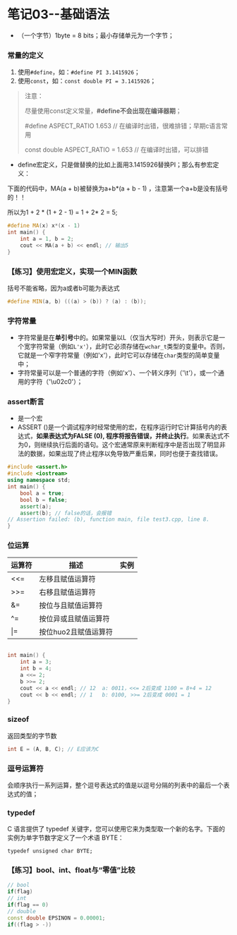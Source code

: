 # 笔记03--基础语法

* （一个字节）1byte = 8 bits；最小存储单元为一个字节；



### 常量的定义

1. 使用`#define`，如：`#define PI 3.1415926`；
2. 使用`const`，如：`const double PI = 3.1415926`；

> 注意：
>
> 尽量使用const定义常量，**#define不会出现在编译器期**；
>
> \#define ASPECT\_RATIO 1.653  // 在编译时出错，很难排错；早期c语言常用
>
> const double ASPECT\_RATIO = 1.653 // 在编译时出错，可以排错

* define宏定义，只是做替换的比如上面用3.1415926替换PI；那么有参宏定义：

下面的代码中，MA(a + b)被替换为a+b\*(a + b - 1) ，注意第一个a+b是没有括号的！！

所以为1 + 2 \* (1 + 2 - 1) = 1 + 2\* 2 = 5;

```cpp
#define MA(x) x*(x - 1)
int main() {
    int a = 1, b = 2;
    cout << MA(a + b) << endl; // 输出5
}
```

### 【练习】使用宏定义，实现一个MIN函数

括号不能省略，因为a或者b可能为表达式

```cpp
#define MIN(a, b) (((a) > (b)) ? (a) : (b));
```



### 字符常量

* 字符常量是在**单引号**中的。如果常量以L（仅当大写时）开头，则表示它是一个宽字符常量（例如`L'x'`），此时它必须存储在`wchar_t`类型的变量中。否则，它就是一个窄字符常量（例如'x'），此时它可以存储在`char`类型的简单变量中；
* 字符常量可以是一个普通的字符（例如'x'）、一个转义序列（'\t'），或一个通用的字符（'\u02c0'）；

### assert断言

* 是一个宏
* ASSERT ()是一个调试程序时经常使用的宏，在程序运行时它计算括号内的表达式，**如果表达式为FALSE (0), 程序将报告错误，并终止执行**。如果表达式不为0，则继续执行后面的语句。这个宏通常原来判断程序中是否出现了明显非法的数据，如果出现了终止程序以免导致严重后果，同时也便于查找错误。

```cpp
#include <assert.h>
#include <iostream>
using namespace std;
int main() {
    bool a = true;
    bool b = false;
    assert(a);
    assert(b); // false的话，会报错
// Assertion failed: (b), function main, file test3.cpp, line 8.
}
```



### 位运算

| 运算符 | 描述           | 实例 |
| --- | ------------ | -- |
| <<= | 左移且赋值运算符     |    |
| >>= | 右移且赋值运算符     |    |
| &=  | 按位与且赋值运算符    |    |
| ^=  | 按位异或且赋值运算符   |    |
| \|= | 按位huo2且赋值运算符 |    |

```cpp

int main() {
    int a = 3;
    int b = 4;
    a <<= 2;
    b >>= 2;
    cout << a << endl; // 12  a: 0011，<<= 2后变成 1100 = 8+4 = 12
    cout << b << endl; // 1   b: 0100, >>= 2后变成 0001 = 1
}

```

### sizeof

返回类型的字节数

```cpp
int E = (A, B, C); // E应该为C
```

### 逗号运算符

会顺序执行一系列运算，整个逗号表达式的值是以逗号分隔的列表中的最后一个表达式的值；



### typedef

C 语言提供了 typedef 关键字，您可以使用它来为类型取一个新的名字。下面的实例为单字节数字定义了一个术语 BYTE：

```
typedef unsigned char BYTE;
```



### 【练习】bool、int、float与“零值”比较

```cpp
// bool
if(flag)
// int
if(flag == 0)
// double 
const double EPSINON = 0.00001;
if((flag > -))
```

























